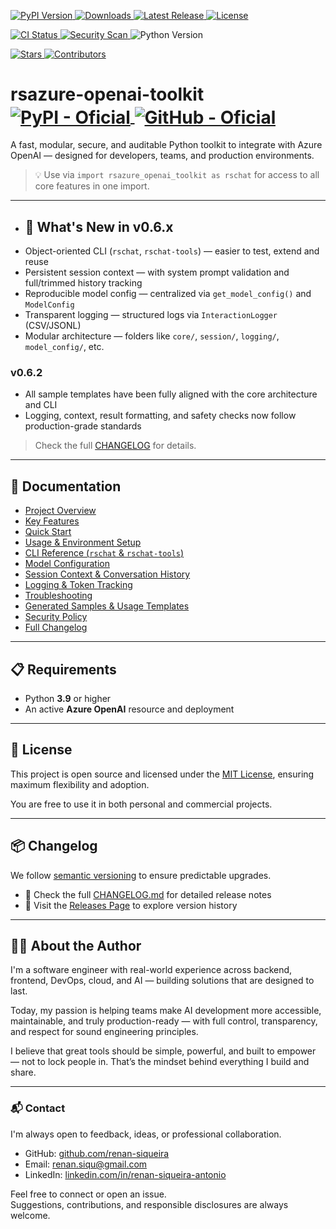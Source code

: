 <!-- ====================== -->
<!--  🔖 Clean Badge Layout -->
<!-- ====================== -->

<!-- 📦 Distribution -->
<p align="left">
  <a href="https://pypi.org/project/rsazure-openai-toolkit/">
    <img src="https://img.shields.io/pypi/v/rsazure-openai-toolkit" alt="PyPI Version" />
  </a>
  <a href="https://pypi.org/project/rsazure-openai-toolkit/">
    <img src="https://img.shields.io/pypi/dm/rsazure-openai-toolkit?color=blue" alt="Downloads" />
  </a>
  <a href="https://github.com/renan-siqueira/rsazure-openai-toolkit/releases">
    <img src="https://img.shields.io/github/v/release/renan-siqueira/rsazure-openai-toolkit?label=latest" alt="Latest Release" />
  </a>
  <a href="https://github.com/renan-siqueira/rsazure-openai-toolkit/blob/main/LICENSE">
    <img src="https://img.shields.io/github/license/renan-siqueira/rsazure-openai-toolkit?color=lightgrey" alt="License" />
  </a>
</p>

<!-- ⚙️ CI & Security -->
<p align="left">
  <a href="https://github.com/renan-siqueira/rsazure-openai-toolkit/actions/workflows/python-ci.yml">
    <img src="https://github.com/renan-siqueira/rsazure-openai-toolkit/actions/workflows/python-ci.yml/badge.svg" alt="CI Status" />
  </a>
  <a href="https://github.com/renan-siqueira/rsazure-openai-toolkit/security">
    <img src="https://img.shields.io/badge/security-scanned-brightgreen" alt="Security Scan" />
  </a>
  <img src="https://img.shields.io/badge/python-3.9+-blue" alt="Python Version" />
</p>

<!-- 👥 Community -->
<p align="left">
  <a href="https://github.com/renan-siqueira/rsazure-openai-toolkit/stargazers">
    <img src="https://img.shields.io/github/stars/renan-siqueira/rsazure-openai-toolkit?style=social" alt="Stars" />
  </a>
  <a href="https://github.com/renan-siqueira/rsazure-openai-toolkit/graphs/contributors">
    <img src="https://img.shields.io/github/contributors/renan-siqueira/rsazure-openai-toolkit?color=blue" alt="Contributors" />
  </a>
</p>

<!-- ====================== -->
<!-- 🧠 Project Title w/ Links -->
<!-- ====================== -->

<h1 align="left">
  rsazure-openai-toolkit
  <a href="https://pypi.org/project/rsazure-openai-toolkit/">
    <img src="https://img.shields.io/badge/PyPI-oficial-blue?logo=pypi" alt="PyPI - Oficial" style="vertical-align: middle;" />
  </a>
  <a href="https://github.com/renan-siqueira/rsazure-openai-toolkit">
    <img src="https://img.shields.io/badge/GitHub-oficial-black?logo=github" alt="GitHub - Oficial" style="vertical-align: middle;" />
  </a>
</h1>

A fast, modular, secure, and auditable Python toolkit to integrate with Azure OpenAI — designed for developers, teams, and production environments.

> 💡 Use via `import rsazure_openai_toolkit as rschat` for access to all core features in one import.

___

+ ## 🚀 What's New in v0.6.x

- Object-oriented CLI (`rschat`, `rschat-tools`) — easier to test, extend and reuse
- Persistent session context — with system prompt validation and full/trimmed history tracking
- Reproducible model config — centralized via `get_model_config()` and `ModelConfig`
- Transparent logging — structured logs via `InteractionLogger` (CSV/JSONL)
- Modular architecture — folders like `core/`, `session/`, `logging/`, `model_config/`, etc.

### v0.6.2
- All sample templates have been fully aligned with the core architecture and CLI
- Logging, context, result formatting, and safety checks now follow production-grade standards

> Check the full [CHANGELOG](https://github.com/renan-siqueira/rsazure-openai-toolkit/blob/main/CHANGELOG.md) for details.
___

## 📖 Documentation

- [Project Overview](https://github.com/renan-siqueira/rsazure-openai-toolkit/blob/main/docs/overview.md)
- [Key Features](https://github.com/renan-siqueira/rsazure-openai-toolkit/blob/main/docs/features.md)
- [Quick Start](https://github.com/renan-siqueira/rsazure-openai-toolkit/blob/main/docs/quick_start.md)
- [Usage & Environment Setup](https://github.com/renan-siqueira/rsazure-openai-toolkit/blob/main/docs/usage.md)
- [CLI Reference (`rschat` & `rschat-tools`)](https://github.com/renan-siqueira/rsazure-openai-toolkit/blob/main/docs/cli.md)
- [Model Configuration](https://github.com/renan-siqueira/rsazure-openai-toolkit/blob/main/docs/config.md)
- [Session Context & Conversation History](https://github.com/renan-siqueira/rsazure-openai-toolkit/blob/main/docs/session_context.md)
- [Logging & Token Tracking](https://github.com/renan-siqueira/rsazure-openai-toolkit/blob/main/docs/logging.md)
- [Troubleshooting](https://github.com/renan-siqueira/rsazure-openai-toolkit/blob/main/docs/troubleshooting.md)
- [Generated Samples & Usage Templates](https://github.com/renan-siqueira/rsazure-openai-toolkit/tree/main/samples)
- [Security Policy](https://github.com/renan-siqueira/rsazure-openai-toolkit/blob/main/SECURITY.md)
- [Full Changelog](https://github.com/renan-siqueira/rsazure-openai-toolkit/blob/main/CHANGELOG.md)
___

## 📋 Requirements

- Python **3.9** or higher  
- An active **Azure OpenAI** resource and deployment
___

## 📄 License

This project is open source and licensed under the [MIT License](LICENSE), ensuring maximum flexibility and adoption.

You are free to use it in both personal and commercial projects.
___

## 📦 Changelog

We follow [semantic versioning](https://semver.org/) to ensure predictable upgrades.

- 🔎 Check the full [CHANGELOG.md](CHANGELOG.md) for detailed release notes
- 📌 Visit the [Releases Page](https://github.com/renan-siqueira/rsazure-openai-toolkit/releases) to explore version history
___

## 👨‍💻 About the Author

I'm a software engineer with real-world experience across backend, frontend, DevOps, cloud, and AI — building solutions that are designed to last.

Today, my passion is helping teams make AI development more accessible, maintainable, and truly production-ready — with full control, transparency, and respect for sound engineering principles.

I believe that great tools should be simple, powerful, and built to empower — not to lock people in. That’s the mindset behind everything I build and share.
___

### 📬 Contact

I'm always open to feedback, ideas, or professional collaboration.

- GitHub: [github.com/renan-siqueira](https://github.com/renan-siqueira)
- Email: [renan.siqu@gmail.com](mailto:renan.siqu@gmail.com)
- LinkedIn: [linkedin.com/in/renan-siqueira-antonio](https://www.linkedin.com/in/renan-siqueira-antonio/)

Feel free to connect or open an issue.  
Suggestions, contributions, and responsible disclosures are always welcome.
